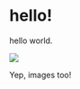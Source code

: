 # hello!

hello world.

![](/ipfs/QmRgpPeEDMTyyUqxdPj54AhnAxCPXRgwfbqZMBqsfiZWew/dominic.png)

Yep, images too!
